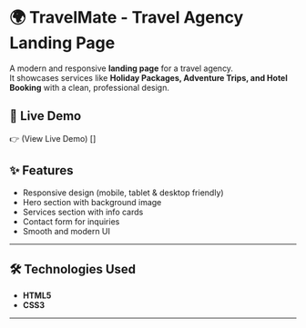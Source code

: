 # 🌍 TravelMate - Travel Agency Landing Page  

A modern and responsive **landing page** for a travel agency.  
It showcases services like **Holiday Packages, Adventure Trips, and Hotel Booking** with a clean, professional design.  

## 🚀 Live Demo  
👉 (View Live Demo) []  


## ✨ Features
- Responsive design (mobile, tablet & desktop friendly)  
- Hero section with background image  
- Services section with info cards  
- Contact form for inquiries  
- Smooth and modern UI  

---

## 🛠️ Technologies Used
- **HTML5**  
- **CSS3**  

---

